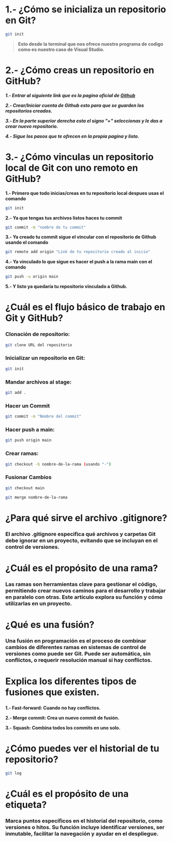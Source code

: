 # **1.- ¿Cómo se inicializa un repositorio en Git?**
```bash 
git init
```
> **Esto desde la terminal que nos ofrece nuestro programa de codigo como es nuestro caso de Visual Studio.**
# **2.- ¿Cómo creas un repositorio en GitHub?**
**_1.- Entrar al siguiente link que es la pagina oficial de
[Github](https://github.com/)_**

**_2.- Crear/Iniciar cuenta de Github esto para que se guarden los repositorios creados._**

**_3.- En la parte superior derecha esta el signo "+" seleccionas y le das a crear nuevo repositorio._**

**_4.- Sigue los pasos que te ofrecen en la propia pagina y listo._**

#  **3.- ¿Cómo vinculas un repositorio local de Git con uno remoto en GitHub?**

**1.- Primero que todo inicias/creas en tu repositorio local despues usas el comando**
```bash 
git init
```
**2.- Ya que tengas tus archivos listos haces tu commit**
```bash 
git commit -m "nombre de tu commit" 
```
**3.- Ya creado tu commit sigue el vincular con el repositorio de Github usando el comando**
```bash 
git remote add origin "Link de tu repositorio creado al inicio"
```
**4.- Ya vinculado lo que sigue es hacer el push a la rama main con el comando**

```bash
git push -u origin main
```
**5.- Y listo ya quedaría tu repositorio vinculado a Github.**

# **¿Cuál es el flujo básico de trabajo en Git y GitHub?**
### **Clonación de repositorio:**
```bash 
git clone URL del repositorio
```
### **Inicializar un repositorio en Git:**
```bash 
git init
```
### **Mandar archivos al stage:**
```bash 
git add .
```
### **Hacer un Commit**
```bash 
git commit -m "Nombre del commit"
```
### **Hacer push a main:**
```bash 
git push origin main
```
### **Crear ramas:**
```bash 
git checkout -b nombre-de-la-rama (usando "-")
```
### **Fusionar Cambios**
```bash 
git checkout main

git merge nombre-de-la-rama
```
# **¿Para qué sirve el archivo .gitignore?**
### El archivo .gitignore especifica qué archivos y carpetas Git debe ignorar en un proyecto, evitando que se incluyan en el control de versiones.

# **¿Cuál es el propósito de una rama?**
### Las ramas son herramientas clave para gestionar el código, permitiendo crear nuevos caminos para el desarrollo y trabajar en paralelo con otras. Este artículo explora su función y cómo utilizarlas en un proyecto.

# ¿Qué es una fusión?
### Una fusión en programación es el proceso de combinar cambios de diferentes ramas en sistemas de control de versiones como puede ser Git. Puede ser automática, sin conflictos, o requerir resolución manual si hay conflictos.

# Explica los diferentes tipos de fusiones que existen.
###  
**1.- Fast-forward: Cuando no hay conflictos.**

**2.- Merge commit: Crea un nuevo commit de fusión.**

**3.- Squash: Combina todos los commits en uno solo.**

# ¿Cómo puedes ver el historial de tu repositorio?

```bash 
git log
```
# ¿Cuál es el propósito de una etiqueta?

### Marca puntos específicos en el historial del repositorio, como versiones o hitos. Su función incluye identificar versiones, ser inmutable, facilitar la navegación y ayudar en el despliegue.





